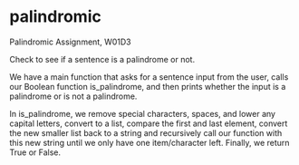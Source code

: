 # palindromic
Palindromic Assignment, W01D3

Check to see if a sentence is a palindrome or not.

We have a main function that asks for a sentence input from the user,
calls our Boolean function is_palindrome, and then prints whether the input
is a palindrome or is not a palindrome.

In is_palindrome, we remove special characters, spaces, and lower any
capital letters, convert to a list, compare the first and last element,
convert the new smaller list back to a string and recursively call our
function with this new string until we only have one item/character left.
Finally, we return True or False.
